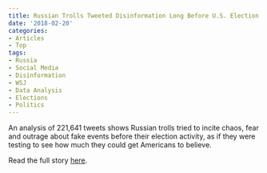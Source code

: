 ```yaml
---
title: Russian Trolls Tweeted Disinformation Long Before U.S. Election
date: '2018-02-20'
categories:
- Articles
- Top
tags:
- Russia
- Social Media
- Disinformation
- WSJ
- Data Analysis
- Elections
- Politics
---
```


An analysis of 221,641 tweets shows Russian trolls tried to incite chaos, fear
and outrage about fake events before their election activity, as if they were
testing to see how much they could get Americans to believe.

Read the full story [here](https://t.co/xfhTgSBzTR).

